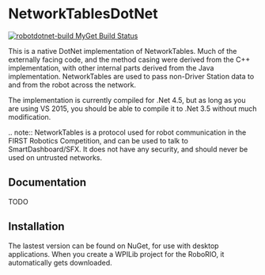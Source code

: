 # NetworkTablesDotNet
<a href="https://www.myget.org/"><img src="https://www.myget.org/BuildSource/Badge/robotdotnet-build?identifier=5d4868a2-d79f-453e-9640-cc5ee0759d20" alt="robotdotnet-build MyGet Build Status" /></a>

This is a native DotNet implementation of NetworkTables. Much of the externally facing code, and the method casing were derived from the C++ implementation, with other internal parts derived from the Java implementation. NetworkTables are used to pass non-Driver Station data to and from the robot across the network.

The implementation is currently compiled for .Net 4.5, but as long as you are using VS 2015, you should be able to compile it to .Net 3.5 without much modification. 

.. note:: NetworkTables is a protocol used for robot communication in the
          FIRST Robotics Competition, and can be used to talk to
          SmartDashboard/SFX. It does not have any security, and should never
          be used on untrusted networks.
          
Documentation
-------------
TODO

Installation
------------
The lastest version can be found on NuGet, for use with desktop applications. When you create a WPILib project for the RoboRIO, it automatically gets downloaded.
